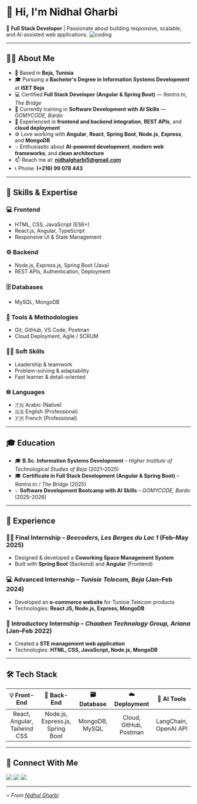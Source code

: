 # 👋 Hi, I'm Nidhal Gharbi  

🚀 **Full Stack Developer** | Passionate about building responsive, scalable, and AI-assisted web applications.   ![coding](https://i.giphy.com/media/qgQUggAC3Pfv687qPC/giphy.gif)

---

## 👨‍💻 About Me  

- 📍 Based in **Beja, Tunisia**  
- 🎓 Pursuing a **Bachelor's Degree in Information Systems Development** at **ISET Beja**  
- 💻 Certified **Full Stack Developer (Angular & Spring Boot)** — *9antra.tn, The Bridge*  
- 🤖 Currently training in **Software Development with AI Skills** — *GOMYCODE, Bardo*  
- 🧩 Experienced in **frontend and backend integration**, **REST APIs**, and **cloud deployment**  
- ⚙️ Love working with **Angular**, **React**, **Spring Boot**, **Node.js**, **Express**, and **MongoDB**  
- 💡 Enthusiastic about **AI-powered development**, **modern web frameworks**, and **clean architecture**  
- 📫 Reach me at: **nidhalgharbi5@gmail.com**  
- 📞 Phone: **(+216) 99 078 443**

---

## 🧠 Skills & Expertise  

### 💻 Frontend
- HTML, CSS, JavaScript (ES6+)
- React.js, Angular, TypeScript
- Responsive UI & State Management

### ⚙️ Backend
- Node.js, Express.js, Spring Boot (Java)
- REST APIs, Authentication, Deployment

### 🗄️ Databases
- MySQL, MongoDB

### 🧰 Tools & Methodologies
- Git, GitHub, VS Code, Postman  
- Cloud Deployment, Agile / SCRUM

### 🧑‍💼 Soft Skills
- Leadership & teamwork  
- Problem-solving & adaptability  
- Fast learner & detail-oriented  

### 🌐 Languages
- 🇹🇳 Arabic (Native)
- 🇬🇧 English (Professional)  
- 🇫🇷 French (Professional)  

---

## 🎓 Education  

- 🎓 **B.Sc. Information Systems Development** – *Higher Institute of Technological Studies of Beja* (2021–2025)  
- 🎓 **Certificate in Full Stack Development (Angular & Spring Boot)** – *9antra.tn / The Bridge* (2025)  
- 💡 **Software Development Bootcamp with AI Skills** – *GOMYCODE, Bardo* (2025–2026)  

---

## 💼 Experience  

### 🧑‍💻 Final Internship – *Beecoders, Les Berges du Lac 1* (Feb–May 2025)
- Designed & developed a **Coworking Space Management System**  
- Built with **Spring Boot** (Backend) and **Angular** (Frontend)

### 💻 Advanced Internship – *Tunisie Telecom, Beja* (Jan–Feb 2024)
- Developed an **e-commerce website** for Tunisie Telecom products  
- Technologies: **React JS, Node.js, Express, MongoDB**

### 🌱 Introductory Internship – *Chaaben Technology Group, Ariana* (Jan–Feb 2022)
- Created a **STE management web application**  
- Technologies: **HTML, CSS, JavaScript, Node.js, MongoDB**

---

## 🛠 Tech Stack  

| 💡 Front-End | 🔧 Back-End | 🗃️ Database | ☁️ Deployment | 🤖 AI Tools |
|:-------------:|:------------:|:-------------:|:--------------:|:-------------:|
| React, Angular, Tailwind CSS | Node.js, Express.js, Spring Boot | MongoDB, MySQL | Cloud, GitHub, Postman | LangChain, OpenAI API |

---

## 🤝 Connect With Me  

<p align="left">
<a href="https://github.com/nidhalgharbi"><img src="https://img.shields.io/badge/GitHub-181717?style=for-the-badge&logo=github" /></a>
<a href="mailto:nidhalgharbi5@gmail.com"><img src="https://img.shields.io/badge/Gmail-D14836?style=for-the-badge&logo=gmail&logoColor=white" /></a>
<a href="https://www.linkedin.com/in/nidhal-gharbi-536140385"><img src="https://img.shields.io/badge/LinkedIn-0077B5?style=for-the-badge&logo=linkedin&logoColor=white" /></a>
</p>

---

⭐️ *From [Nidhal Gharbi](https://github.com/nidhalgharbi)*
